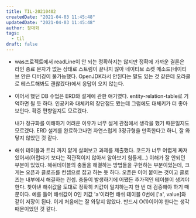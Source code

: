 ```yaml
---
title: TIL-20210402
createdDate: "2021-04-03 11:45:48"
updatedDate: "2021-04-03 11:45:48"
author: 정대화
tags:
  - til
draft: false
---
```


- was프로젝트에서 readLine이 안 되는 정확하지는 않지만 정확에 가까운 결론은 라인 종료 문자가 없는 상태로 스트림이 끝나지 않아 네이티브 소켓 메소드(네이티브 안은 디버깅이 불가능했다. OpenJDK라서 안된다는 말도 있는 것 같은데 오라클로 테스트해봐도 괜찮겠다)에서 응답이 오지 않는다.

- 이어서 했던 DB 수업은 ERD와 설계에 관한 얘기였다. entity-relation-table로 기억하면 될 듯 하다. 인공키와 대체키의 장단점도 봤는데 그럼에도 대체키가 더 좋아보인다. 확증 편향일지도 모르겠다.

  내가 정규화를 이해하기 어려운 이유가 너무 설계 관점에서 생각을 했기 때문일지도 모르겠다. ERD 설계를 완료하고나면 자연스럽게 3정규형을 만족한다고 하니, 잘 와닿지 않았던 것 같다.

- 해쉬 테이블과 트리 까지 얕게 살펴보고 과제를 제출했다. 코드가 너무 어렵게 짜져있어서(어렵다기 보다는 직관적이지 않아서 알아보기 힘들게...)  이해가 잘 안되던 부분이 있었다. 해쉬테이블의 충돌을 해결하는 방법들을 구현하는 부분이었는데, 크게는 오픈과 클로즈를 컨셉으로 잡고 하는 듯 하다. 오픈은 이어 붙이는 것이고 클로즈는 내부에서 해결하는 컨셉. 충돌이 발생하기에 어쨌든 추가적인 테이블이 생겨야 한다. 찾아낸 해쉬값을 토대로 정확히 키값이 일치하는지 한 번 더 검증해야 하기 때문이다. 예를 들어 해쉬값이 0인 키값 'a'이라면 해쉬 테이블 0번에 ['a', value]와 같이 저장이 된다. 이게 처음에는 잘 와닿지 않았다. 반드시 O(1)이어야 한다는 생각 때문이었던 것 같다.
